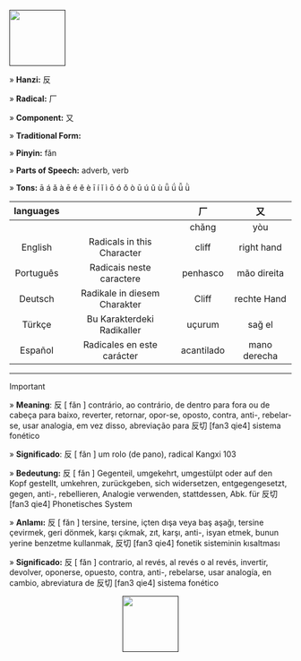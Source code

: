 <a href="" target="blank"><img align="center" src="" alt="" height="100" /></a> 

» **Hanzi:** 反

» **Radical:** 厂

» **Component:** 又 

» **Traditional Form:**

» **Pinyin:** fǎn

» **Parts of Speech:** adverb, verb

» **Tons:** ā á ǎ à ē é ě è ī í ǐ ì ō ó ǒ ò ū ú ǔ ù ǖ ǘ ǚ ǜ 	

| languages |  | 厂 | 又 |
| :---: |:---: | :---: | :---: |
|  |   | chǎng | yòu |
| English | Radicals in this Character | cliff  | right hand |
| Português |Radicais neste caractere | penhasco | mão direita |
| Deutsch | Radikale in diesem Charakter | Cliff | rechte Hand |
| Türkçe | Bu Karakterdeki Radikaller | uçurum | sağ el |
| Español | Radicales en este carácter | acantilado | mano derecha |

***
> [!IMPORTANT]
>
> » **Meaning**: 反 [ fǎn ] contrário, ao contrário, de dentro para fora ou de cabeça para baixo, reverter, retornar, opor-se, oposto, contra, anti-, rebelar-se, usar analogia, em vez disso, abreviação para 反切 [fan3 qie4] sistema fonético
>
> » **Significado**: 反 [ fǎn ] um rolo (de pano), radical Kangxi 103
>
> » **Bedeutung:** 反 [ fǎn ] Gegenteil, umgekehrt, umgestülpt oder auf den Kopf gestellt, umkehren, zurückgeben, sich widersetzen, entgegengesetzt, gegen, anti-, rebellieren, Analogie verwenden, stattdessen, Abk. für 反切 [fan3 qie4] Phonetisches System
>
> » **Anlamı:** 反 [ fǎn ] tersine, tersine, içten dışa veya baş aşağı, tersine çevirmek, geri dönmek, karşı çıkmak, zıt, karşı, anti-, isyan etmek, bunun yerine benzetme kullanmak, 反切 [fan3 qie4] fonetik sisteminin kısaltması
> 
> » **Significado:** 反 [ fǎn ] contrario, al revés, al revés o al revés, invertir, devolver, oponerse, opuesto, contra, anti-, rebelarse, usar analogía, en cambio, abreviatura de 反切 [fan3 qie4] sistema fonético

<p align="center">
<a href="" target="blank"><img align="center" src="" alt="" height="100" /></a> 
</p>
